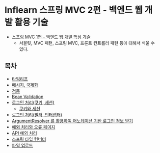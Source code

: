 # Inflearn 스프링 MVC 2편 - 백엔드 웹 개발 활용 기술

- [스프링 MVC 1편 - 백엔드 웹 개발 핵심 기술](https://github.com/BAEKJungHo/springmvc-project1)
  - 서블릿, MVC 패턴, 스프링 MVC, 프론트 컨트롤러 패턴 등에 대해서 배울 수 있다.

## 목차

- [타임리프](https://github.com/BAEKJungHo/springmvc-project2/blob/main/contents/01.%20%ED%83%80%EC%9E%84%EB%A6%AC%ED%94%84(Thymeleaf).md)
- [메시지, 국제화](https://github.com/BAEKJungHo/springmvc-project2/blob/main/contents/02.%20%EB%A9%94%EC%8B%9C%EC%A7%80%2C%20%EA%B5%AD%EC%A0%9C%ED%99%94.md)
- [검증](https://github.com/BAEKJungHo/springmvc-project2/blob/main/contents/03.%20%EA%B2%80%EC%A6%9D(Validation).md)
- [Bean Validation](https://github.com/BAEKJungHo/springmvc-project2/blob/main/contents/04.%20Bean%20Validation.md)
- [로그인 처리(쿠키, 세션)](https://github.com/BAEKJungHo/springmvc-project2/blob/main/contents/05.%20%EB%A1%9C%EA%B7%B8%EC%9D%B8%20%EC%B2%98%EB%A6%AC(%EC%BF%A0%ED%82%A4%2C%20%EC%84%B8%EC%85%98).md)
  - [쿠키와 세션](https://github.com/BAEKJungHo/tech-interview-study/blob/main/WEB/HTTP/02.%20%EC%BF%A0%ED%82%A4%EC%99%80%20%EC%84%B8%EC%85%98.md)
- [로그인 처리(필터, 인터셉터)](https://github.com/BAEKJungHo/springmvc-project2/blob/main/contents/06.%20%EB%A1%9C%EA%B7%B8%EC%9D%B8%20%EC%B2%98%EB%A6%AC(%ED%95%84%ED%84%B0%2C%20%EC%9D%B8%ED%84%B0%EC%85%89%ED%84%B0).md)
- [ArgumentResolver 를 활용하여 어노테이션 기반 로그인 정보 받기](https://github.com/BAEKJungHo/springmvc-project2/blob/main/contents/07.%20ArgumentResolver%20%EB%A5%BC%20%ED%99%9C%EC%9A%A9%ED%95%98%EC%97%AC%20%EC%96%B4%EB%85%B8%ED%85%8C%EC%9D%B4%EC%85%98%20%EA%B8%B0%EB%B0%98%20%EB%A1%9C%EA%B7%B8%EC%9D%B8%20%EC%A0%95%EB%B3%B4%20%EB%B0%9B%EA%B8%B0.md)
- [예외 처리와 오류 페이지](https://github.com/BAEKJungHo/springmvc-project2/blob/main/contents/08.%20%EC%98%88%EC%99%B8%20%EC%B2%98%EB%A6%AC%EC%99%80%20%EC%98%A4%EB%A5%98%20%ED%8E%98%EC%9D%B4%EC%A7%80.md)
- [API 예외 처리](https://github.com/BAEKJungHo/springmvc-project2/blob/main/contents/09.%20API%20%EC%98%88%EC%99%B8%20%EC%B2%98%EB%A6%AC.md)
- [스프링 타입 컨버터](https://github.com/BAEKJungHo/springmvc-project2/blob/main/contents/10.%20%EC%8A%A4%ED%94%84%EB%A7%81%20%ED%83%80%EC%9E%85%20%EC%BB%A8%EB%B2%84%ED%84%B0.md)
- [파일 업로드](https://github.com/BAEKJungHo/springmvc-project2/blob/main/contents/11.%20%ED%8C%8C%EC%9D%BC%20%EC%97%85%EB%A1%9C%EB%93%9C.md)
